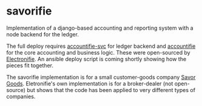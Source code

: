 # savorifie

Implementation of a django-based accounting and reporting system with a node backend for the ledger.

The full deploy requires [accountifie-svc](https://github.com/electronifie/accountifie-svc/) for ledger backend and [accountifie](https://github.com/electronifie/accountifie/) for the core accounting and business logic.
These were open-sourced by [Electronifie](http://www.electronifie.com). 
An ansible deploy script is coming shortly showing how the pieces fit together.

The savorifie implementation is for a small customer-goods company [Savor Goods](http://www.savor.us).
Eletronifie's own implementation is for a broker-dealer (not open-source) but shows that the code has been applied to very different types of companies.
